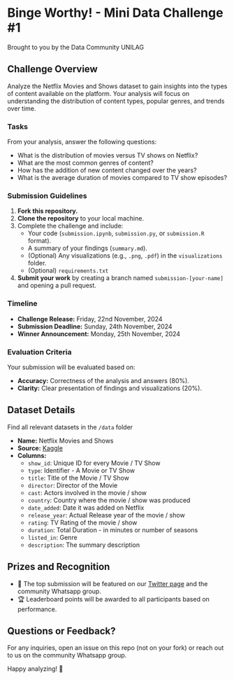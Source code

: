 # Binge Worthy! - Mini Data Challenge #1

Brought to you by the Data Community UNILAG

## Challenge Overview

Analyze the Netflix Movies and Shows dataset to gain insights into the types of content available on the platform. Your analysis will focus on understanding the distribution of content types, popular genres, and trends over time.

### Tasks

From your analysis, answer the following questions:

- What is the distribution of movies versus TV shows on Netflix?
- What are the most common genres of content?
- How has the addition of new content changed over the years?
- What is the average duration of movies compared to TV show episodes?

### Submission Guidelines

1. **Fork this repository.**
2. **Clone the repository** to your local machine.
3. Complete the challenge and include:
   - Your code (`submission.ipynb`, `submission.py`, or `submission.R` format).
   - A summary of your findings (`summary.md`).
   - (Optional) Any visualizations (e.g., `.png`, `.pdf`) in the `visualizations` folder.
   - (Optional) `requirements.txt`
4. **Submit your work** by creating a branch named `submission-[your-name]` and opening a pull request.

### Timeline

- **Challenge Release:** Friday, 22nd November, 2024
- **Submission Deadline:** Sunday, 24th November, 2024
- **Winner Announcement:** Monday, 25th November, 2024

### Evaluation Criteria

Your submission will be evaluated based on:

- **Accuracy:** Correctness of the analysis and answers (80%).
- **Clarity:** Clear presentation of findings and visualizations (20%).

## Dataset Details

Find all relevant datasets in the `/data` folder

- **Name:** Netflix Movies and Shows
- **Source:** [Kaggle](https://www.kaggle.com/datasets/shivamb/netflix-shows)
- **Columns:**
  - `show_id`: Unique ID for every Movie / TV Show
  - `type`: Identifier - A Movie or TV Show
  - `title`: Title of the Movie / TV Show
  - `director`: Director of the Movie
  - `cast`: Actors involved in the movie / show
  - `country`: Country where the movie / show was produced
  - `date_added`: Date it was added on Netflix
  - `release_year`: Actual Release year of the movie / show
  - `rating`: TV Rating of the movie / show
  - `duration`: Total Duration - in minutes or number of seasons
  - `listed_in`: Genre
  - `description`: The summary description

## Prizes and Recognition

- 🌟 The top submission will be featured on our [Twitter page](https://twitter.com/DataComUnilag) and the community Whatsapp group.
- 🏆 Leaderboard points will be awarded to all participants based on performance.

## Questions or Feedback?

For any inquiries, open an issue on this repo (not on your fork) or reach out to us on the community Whatsapp group.

Happy analyzing! 🚀
